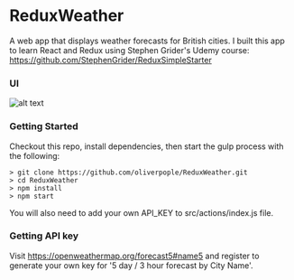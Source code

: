 # ReduxWeather

A web app that displays weather forecasts for British cities. I built this app to learn React and Redux using Stephen Grider's Udemy course: https://github.com/StephenGrider/ReduxSimpleStarter

### UI
![alt text](https://user-images.githubusercontent.com/28346556/34717768-171e8b66-f52c-11e7-81e8-1f9e6116e9bf.png)

### Getting Started

Checkout this repo, install dependencies, then start the gulp process with the following:

```
> git clone https://github.com/oliverpople/ReduxWeather.git
> cd ReduxWeather
> npm install
> npm start
```
You will also need to add your own API_KEY to src/actions/index.js file.

### Getting API key 

Visit https://openweathermap.org/forecast5#name5 and register to generate your own key for '5 day / 3 hour forecast by City Name'.
